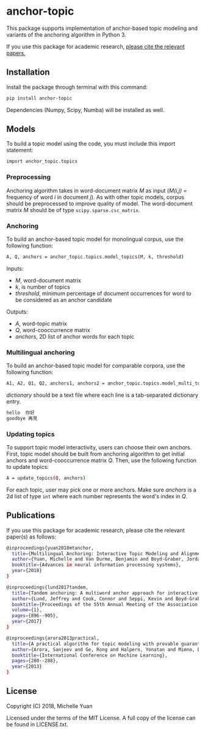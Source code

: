 # anchor-topic

This package supports implementation of anchor-based topic modeling and variants of the anchoring algorithm in Python 3. 

If you use this package for academic research, [please cite the relevant papers.](http://github.com/forest-snow#publications)

## Installation

Install the package through terminal with this command: 
```sh
pip install anchor-topic 
```
Dependencies (Numpy, Scipy, Numba) will be installed as well.

## Models

To build a topic model using the code, you must include this import statement:
```sh
import anchor_topic.topics
```

### Preprocessing 
Anchoring algorithm takes in word-document matrix _M_ as input (_M(i,j) =_ frequency of word _i_ in document _j_).  As with other topic models, corpus should be preprocessed to improve quality of model.  The word-document matrix _M_ should be of type ```scipy.sparse.csc_matrix```.

### Anchoring
To build an anchor-based topic model for monolingual corpus, use the following function: 
```sh
A, Q, anchors = anchor_topic.topics.model_topics(M, k, threshold)
```
Inputs: 
- _M_, word-document matrix
- _k_, is number of topics
- _threshold_, minimum percentage of document occurrences for word to be considered as an anchor candidate

Outputs:
- _A_, word-topic matrix
- _Q_, word-cooccurrence matrix
- _anchors_, 2D list of anchor words for each topic  

### Multilingual anchoring
To build an anchor-based topic model for comparable corpora, use the following function: 
```sh
A1, A2, Q1, Q2, anchors1, anchors2 = anchor_topic.topics.model_multi_topics(M1, M2, k, threshold1, threshold2, dictionary)
```
_dictionary_ should be a text file where each line is a tab-separated dictionary entry.
```sh
hello  你好
goodbye 再見
```

### Updating topics
To support topic model interactivity, users can choose their own anchors.  First, topic model should be built from anchoring algorithm to get initial anchors and word-cooccurrence matrix _Q_.  Then, use the following function to update topics: 
```sh 
A = update_topics(Q, anchors)
```
For each topic, user may pick one or more anchors.  Make sure _anchors_ is a 2d list of type ```int``` where each number represents the word's index in _Q_.

## Publications

If you use this package for academic research, please cite the relevant paper(s) as follows:
```sh
@inproceedings{yuan2018mtanchor,
  title={Multilingual Anchoring: Interactive Topic Modeling and Alignment Across Languages},
  author={Yuan, Michelle and Van Durme, Benjamin and Boyd-Graber, Jordan},
  booktitle={Advances in neural information processing systems},
  year={2018}
}

@inproceedings{lund2017tandem,
  title={Tandem anchoring: A multiword anchor approach for interactive topic modeling},
  author={Lund, Jeffrey and Cook, Connor and Seppi, Kevin and Boyd-Graber, Jordan},
  booktitle={Proceedings of the 55th Annual Meeting of the Association for Computational Linguistics (Volume 1: Long Papers)},
  volume={1},
  pages={896--905},
  year={2017}
}

@inproceedings{arora2013practical,
  title={A practical algorithm for topic modeling with provable guarantees},
  author={Arora, Sanjeev and Ge, Rong and Halpern, Yonatan and Mimno, David and Moitra, Ankur and Sontag, David and Wu, Yichen and Zhu, Michael},
  booktitle={International Conference on Machine Learning},
  pages={280--288},
  year={2013}
}
```
## License
Copyright (C) 2018, Michelle Yuan

Licensed under the terms of the MIT License. A full copy of the license can be found in LICENSE.txt.

